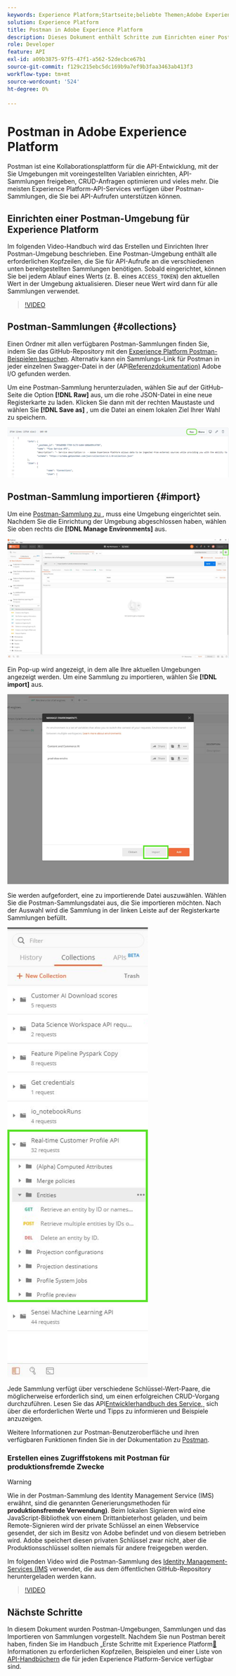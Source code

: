 ```yaml
---
keywords: Experience Platform;Startseite;beliebte Themen;Adobe Experience Platform;API-Handbuch;Platform-API-Handbuch;Einführung in Platform;Entwicklerhandbuch
solution: Experience Platform
title: Postman in Adobe Experience Platform
description: Dieses Dokument enthält Schritte zum Einrichten einer Postman-Umgebung, zum Importieren von Postman-Sammlungen und eine Liste der verfügbaren Sammlungen für jeden Experience Platform-Service.
role: Developer
feature: API
exl-id: a09b3875-97f5-47f1-a562-52decbce67b1
source-git-commit: f129c215ebc5dc169b9a7ef9b3faa3463ab413f3
workflow-type: tm+mt
source-wordcount: '524'
ht-degree: 0%

---
```


# Postman in Adobe Experience Platform

Postman ist eine Kollaborationsplattform für die API-Entwicklung, mit der Sie Umgebungen mit voreingestellten Variablen einrichten, API-Sammlungen freigeben, CRUD-Anfragen optimieren und vieles mehr. Die meisten Experience Platform-API-Services verfügen über Postman-Sammlungen, die Sie bei API-Aufrufen unterstützen können.

## Einrichten einer Postman-Umgebung für Experience Platform

Im folgenden Video-Handbuch wird das Erstellen und Einrichten Ihrer Postman-Umgebung beschrieben. Eine Postman-Umgebung enthält alle erforderlichen Kopfzeilen, die Sie für API-Aufrufe an die verschiedenen unten bereitgestellten Sammlungen benötigen. Sobald eingerichtet, können Sie bei jedem Ablauf eines Werts (z. B. eines `ACCESS_TOKEN`) den aktuellen Wert in der Umgebung aktualisieren. Dieser neue Wert wird dann für alle Sammlungen verwendet.

>[!VIDEO](https://video.tv.adobe.com/v/31575?captions=ger)

## Postman-Sammlungen {#collections}

Einen Ordner mit allen verfügbaren Postman-Sammlungen finden Sie, indem Sie das GitHub-Repository mit den [Experience Platform Postman-Beispielen besuchen](https://github.com/adobe/experience-platform-postman-samples/tree/master/apis/experience-platform). Alternativ kann ein Sammlungs-Link für Postman in jeder einzelnen Swagger-Datei in der (API[Referenzdokumentation) &#x200B;](https://www.adobe.com/go/platform-api-reference-en) Adobe I/O gefunden werden.

Um eine Postman-Sammlung herunterzuladen, wählen Sie auf der GitHub-Seite die Option **[!DNL Raw]** aus, um die rohe JSON-Datei in eine neue Registerkarte zu laden. Klicken Sie dann mit der rechten Maustaste und wählen Sie **[!DNL Save as]** , um die Datei an einem lokalen Ziel Ihrer Wahl zu speichern.

![Roh-JSON](./images/api-guide/raw-collection.PNG)

## Postman-Sammlung importieren {#import}

Um eine [Postman-Sammlung zu &#x200B;](#collections), muss eine Umgebung eingerichtet sein. Nachdem Sie die Einrichtung der Umgebung abgeschlossen haben, wählen Sie oben rechts die **[!DNL Manage Environments]** aus.

![Umgebungsauswahl verwalten](./images/api-guide/environment-selector.png)

Ein Pop-up wird angezeigt, in dem alle Ihre aktuellen Umgebungen angezeigt werden. Um eine Sammlung zu importieren, wählen Sie **[!DNL import]** aus.

![Importschaltfläche](./images/api-guide/import-collection.png)

Sie werden aufgefordert, eine zu importierende Datei auszuwählen. Wählen Sie die Postman-Sammlungsdatei aus, die Sie importieren möchten. Nach der Auswahl wird die Sammlung in der linken Leiste auf der Registerkarte Sammlungen befüllt.

![Ausgefüllte Sammlung](./images/api-guide/imported-collection.png)

Jede Sammlung verfügt über verschiedene Schlüssel-Wert-Paare, die möglicherweise erforderlich sind, um einen erfolgreichen CRUD-Vorgang durchzuführen. Lesen Sie das API[Entwicklerhandbuch des Service, &#x200B;](api-guide.md#api-guides) sich über die erforderlichen Werte und Tipps zu informieren und Beispiele anzuzeigen.

Weitere Informationen zur Postman-Benutzeroberfläche und ihren verfügbaren Funktionen finden Sie in der Dokumentation zu [Postman](https://learning.postman.com/docs/getting-started/navigating-postman/).

### Erstellen eines Zugriffstokens mit Postman für produktionsfremde Zwecke

>[!WARNING]
>
>Wie in der Postman-Sammlung des Identity Management Service (IMS) erwähnt, sind die genannten Generierungsmethoden für **produktionsfremde Verwendung)**. Beim lokalen Signieren wird eine JavaScript-Bibliothek von einem Drittanbieterhost geladen, und beim Remote-Signieren wird der private Schlüssel an einen Webservice gesendet, der sich im Besitz von Adobe befindet und von diesem betrieben wird. Adobe speichert diesen privaten Schlüssel zwar nicht, aber die Produktionsschlüssel sollten niemals für andere freigegeben werden.

Im folgenden Video wird die Postman-Sammlung des [Identity Management-Services (IMS](https://github.com/adobe/experience-platform-postman-samples/blob/master/apis/ims/Identity%20Management%20Service.postman_collection.json) verwendet, die aus dem öffentlichen GitHub-Repository heruntergeladen werden kann.

>[!VIDEO](https://video.tv.adobe.com/v/32919/?quality=12&learn=on&captions=ger)

## Nächste Schritte

In diesem Dokument wurden Postman-Umgebungen, Sammlungen und das Importieren von Sammlungen vorgestellt. Nachdem Sie nun Postman bereit haben, finden Sie im Handbuch „Erste Schritte mit Experience Platform[&#128279;](api-guide.md) Informationen zu erforderlichen Kopfzeilen, Beispielen und einer Liste von [API-Handbüchern](api-guide.md#api-guides) die für jeden Experience Platform-Service verfügbar sind.
